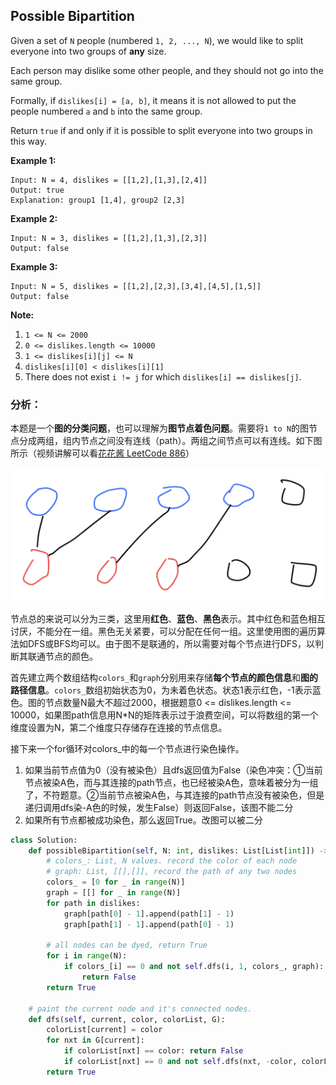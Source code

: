## Possible Bipartition

Given a set of `N` people (numbered `1, 2, ..., N`), we would like to split everyone into two groups of **any** size.

Each person may dislike some other people, and they should not go into the same group. 

Formally, if `dislikes[i] = [a, b]`, it means it is not allowed to put the people numbered `a` and `b` into the same group.

Return `true` if and only if it is possible to split everyone into two groups in this way.

**Example 1:**

```
Input: N = 4, dislikes = [[1,2],[1,3],[2,4]]
Output: true
Explanation: group1 [1,4], group2 [2,3]
```

**Example 2:**

```
Input: N = 3, dislikes = [[1,2],[1,3],[2,3]]
Output: false
```

**Example 3:**

```
Input: N = 5, dislikes = [[1,2],[2,3],[3,4],[4,5],[1,5]]
Output: false
```

 

**Note:**

1. `1 <= N <= 2000`
2. `0 <= dislikes.length <= 10000`
3. `1 <= dislikes[i][j] <= N`
4. `dislikes[i][0] < dislikes[i][1]`
5. There does not exist `i != j` for which `dislikes[i] == dislikes[j]`.

### **分析：**

本题是一个**图的分类问题**，也可以理解为**图节点着色问题**。需要将`1 to N`的图节点分成两组，组内节点之间没有连线（path）。两组之间节点可以有连线。如下图所示（视频讲解可以看[花花酱 LeetCode 886](https://www.youtube.com/watch?v=VlZiMD7Iby4)）

![example](./images/May-Week4-6-1.png)

节点总的来说可以分为三类，这里用**红色**、**蓝色**、**黑色**表示。其中红色和蓝色相互讨厌，不能分在一组。黑色无关紧要，可以分配在任何一组。这里使用图的遍历算法如DFS或BFS均可以。由于图不是联通的，所以需要对每个节点进行DFS，以判断其联通节点的颜色。

首先建立两个数组结构`colors_`和`graph`分别用来存储**每个节点的颜色信息**和**图的路径信息**。`colors_`数组初始状态为0，为未着色状态。状态1表示红色，-1表示蓝色。图的节点数量N最大不超过2000，根据题意0 <= dislikes.length <= 10000，如果图path信息用N*N的矩阵表示过于浪费空间，可以将数组的第一个维度设置为N，第二个维度只存储存在连接的节点信息。

接下来一个for循环对colors_中的每一个节点进行染色操作。

1. 如果当前节点值为0（没有被染色）且dfs返回值为False（染色冲突：①当前节点被染A色，而与其连接的path节点，也已经被染A色，意味着被分为一组了，不符题意。②当前节点被染A色，与其连接的path节点没有被染色，但是递归调用dfs染-A色的时候，发生False）则返回False，该图不能二分
2. 如果所有节点都被成功染色，那么返回True。改图可以被二分



```python
class Solution:
    def possibleBipartition(self, N: int, dislikes: List[List[int]]) -> bool:
        # colors_: List, N values. record the color of each node
        # graph: List, [[],[]], record the path of any two nodes
        colors_ = [0 for _ in range(N)]
        graph = [[] for _ in range(N)]
        for path in dislikes:
            graph[path[0] - 1].append(path[1] - 1)
            graph[path[1] - 1].append(path[0] - 1)
         
        # all nodes can be dyed, return True
        for i in range(N):
            if colors_[i] == 0 and not self.dfs(i, 1, colors_, graph):
                return False
        return True

    # paint the current node and it's connected nodes.
    def dfs(self, current, color, colorList, G):
        colorList[current] = color
        for nxt in G[current]:
            if colorList[nxt] == color: return False
            if colorList[nxt] == 0 and not self.dfs(nxt, -color, colorList, G): return False
        return True
```

